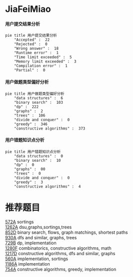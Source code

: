 # JiaFeiMiao

<!-- tabs:start -->



#### **用户提交结果分析**

```mermaid
pie title 用户提交结果分析
    "Accepted" :  22
    "Rejected" :  0
    "Wrong answer" :  18
    "Runtime error" :  1
    "Time limit exceeded" :  5
    "Memory limit exceeded" :  3
    "Compilation error" :  1
    "Partial" :  0
```

#### **用户做题类型偏好分析**

```mermaid
pie title 用户做题类型偏好分析
    "data structures" :  6
    "binary search" :  103
    "dp" :  222
    "graphs" :  2
    "trees" :  106
    "divide and conquer" :  0
    "greedy" :  346
    "constructive algorithms" :  373
```
#### **用户错题知识点分析**

```mermaid
pie title 用户错题知识点分析
    "data structures" :  0
    "binary search" :  10
    "dp" :  0
    "graphs" :  00
    "trees" :  0
    "divide and conquer" :  0
    "greedy" :  3
    "constructive algorithms" :  4
```



<!-- tabs:end -->
# 推荐题目
[572A](https://codeforces.com/contest/572/problem/A)		sortings		  
[1262A](https://codeforces.com/contest/1262/problem/A)		dsu,graphs,sortings,trees		  
[852D](https://codeforces.com/contest/852/problem/D)		binary search,
                        flows,
                        graph matchings,
                        shortest paths		  
[930A](https://codeforces.com/contest/930/problem/A)		dfs and similar,
                        graphs,
                        trees		  
[729B](https://codeforces.com/contest/729/problem/B)		dp,
                        implementation		  
[1280F](https://codeforces.com/contest/1280/problem/F)		combinatorics,
                        constructive algorithms,
                        math		  
[1217D](https://codeforces.com/contest/1217/problem/D)		constructive algorithms,
                        dfs and similar,
                        graphs		  
[560A](https://codeforces.com/contest/560/problem/A)		implementation,
                        sortings		  
[1186A](https://codeforces.com/contest/1186/problem/A)		implementation		  
[754A](https://codeforces.com/contest/754/problem/A)		constructive algorithms,
                        greedy,
                        implementation		  

